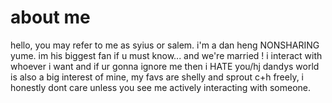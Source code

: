 # about me
hello, you may refer to me as syius or salem. i'm a dan heng NONSHARING yume. im his biggest fan if u must know... and we're married ! 
i interact with whoever i want and if ur gonna ignore me then i HATE you/hj
dandys world is also a big interest of mine, my favs are shelly and sprout 
c+h freely, i honestly dont care unless you see me actively interacting with someone.
